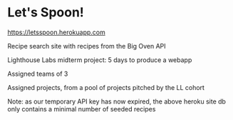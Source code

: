 Let's Spoon!
=============
https://letsspoon.herokuapp.com

Recipe search site with recipes from the Big Oven API

Lighthouse Labs midterm project: 5 days to produce a webapp

Assigned teams of 3

Assigned projects, from a pool of projects pitched by the LL cohort

Note: as our temporary API key has now expired, the above heroku site db only contains a minimal number of seeded recipes

